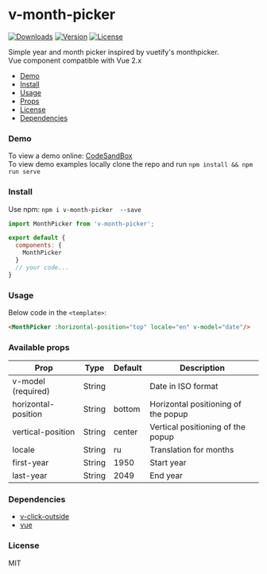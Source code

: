 # v-month-picker
<a href="https://www.npmjs.com/package/v-month-picker"><img src="https://img.shields.io/npm/dt/v-month-picker.svg" alt="Downloads"></a>
<a href="https://www.npmjs.com/package/v-month-picker"><img src="https://img.shields.io/npm/v/v-month-picker.svg" alt="Version"></a>
<a href="https://www.npmjs.com/package/v-month-picker"><img src="https://img.shields.io/npm/l/v-month-picker.svg" alt="License"></a>

Simple year and month picker inspired by vuetify's monthpicker. <br>
Vue component compatible with Vue 2.x

- [Demo](#demo)
- [Install](#install)
- [Usage](#usage)
- [Props](#available-props)
- [License](#license)
- [Dependencies](#dependencies)

### Demo
To view a demo online: [CodeSandBox](https://codesandbox.io/s/intelligent-joliot-9sv58?file=/src/App.vue) <br>
To view demo examples locally clone the repo and run ``npm install && npm run serve``

### Install
Use npm: ```npm i v-month-picker  --save```
``` javascript
import MonthPicker from 'v-month-picker';

export default {
  components: {
    MonthPicker
  }
  // your code...
}
```
### Usage
Below code in the ```<template>```:<br>
```html 
<MonthPicker :horizontal-position="top" locale="en" v-model="date"/>
```

### Available props
| Prop                | Type   | Default | Description                         |
|---------------------|--------|---------|-------------------------------------|
| v-model (required)  | String |         | Date in ISO format                  |
| horizontal-position | String | bottom  | Horizontal positioning of the popup |
| vertical-position   | String | center  | Vertical positioning of the popup   |
| locale              | String | ru      | Translation for months              |
| first-year          | String | 1950    | Start year                          |
| last-year           | String | 2049    | End year                            |

### Dependencies
- [v-click-outside](https://www.npmjs.com/package/v-click-outside)
- [vue](https://www.npmjs.com/package/vue)

### License
MIT
